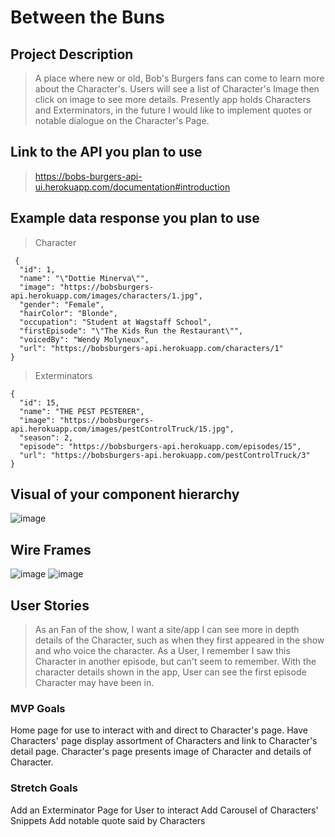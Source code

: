 # Between the Buns
## Project Description 
> A place where new or old, Bob's Burgers fans can come to learn more about the Character's. Users will see a list of Character's Image then click on image to see more details. Presently app holds Characters and Exterminators, in the future I would like to implement quotes or notable dialogue on the Character's Page.

## Link to the API you plan to use
> https://bobs-burgers-api-ui.herokuapp.com/documentation#introduction

## Example data response you plan to use
>Character 
```
 {
  "id": 1,
  "name": "\"Dottie Minerva\"",
  "image": "https://bobsburgers-api.herokuapp.com/images/characters/1.jpg",
  "gender": "Female",
  "hairColor": "Blonde",
  "occupation": "Student at Wagstaff School",
  "firstEpisode": "\"The Kids Run the Restaurant\"",
  "voicedBy": "Wendy Molyneux",
  "url": "https://bobsburgers-api.herokuapp.com/characters/1"
}
```
>Exterminators
```
{
  "id": 15,
  "name": "THE PEST PESTERER",
  "image": "https://bobsburgers-api.herokuapp.com/images/pestControlTruck/15.jpg",
  "season": 2,
  "episode": "https://bobsburgers-api.herokuapp.com/episodes/15",
  "url": "https://bobsburgers-api.herokuapp.com/pestControlTruck/3"
}
```
## Visual of your component hierarchy
![image](https://media.git.generalassemb.ly/user/40891/files/0b7c1580-8a79-11ec-8314-553ff8cb8473)


## Wire Frames
![image](https://media.git.generalassemb.ly/user/40891/files/3c5c4a80-8a79-11ec-97d1-829442ed4a49)
![image](https://media.git.generalassemb.ly/user/40891/files/58f88280-8a79-11ec-9f17-2a383fe5e126)


## User Stories
>As an Fan of  the show, I want a site/app I can see more in depth details of the Character, such as when they first appeared in the show and who voice the character.
>As a User, I remember I saw this Character in another episode, but can't seem to remember. With the character details shown in the app, User can see the first episode Character may have been in.

### MVP Goals
Home page for use to interact with and direct to Character's page. Have Characters' page display assortment of Characters and link to Character's detail page. Character's page presents image of Character and details of Character.


### Stretch Goals
Add an Exterminator Page for User to interact
Add Carousel of Characters' Snippets
Add notable quote said by Characters
